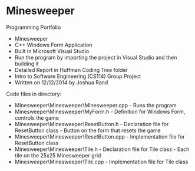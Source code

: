 # Minesweeper
Programming Portfolio

- Minesweeper
- C++ Windows Form Application
- Built in Microsoft Visual Studio
- Run the program by importing the project in Visual Studio and then building it
- Detailed Report in Huffman Coding Tree folder
- Intro to Software Engineering (CS114) Group Project
- Written on 12/12/2014 by Joshua Rand

Code files in directory:
- Minesweeper\Minesweeper\Minesweeper.cpp - Runs the program
- Minesweeper\Minesweeper\MyForm.h - Definition for Windows Form, controls the game
- Minesweeper\Minesweeper\ResetButton.h - Declaration file for ResetButton class - Button on the form that resets the game
- Minesweeper\Minesweeper\ResetButton.cpp - Implementation file for ResetButton class
- Minesweeper\Minesweeper\Tile.h - Declaration file for Tile class - Each tile on the 25x25 Minesweeper grid
- Minesweeper\Minesweeper\Tile.cpp - Implementation file for Tile class
